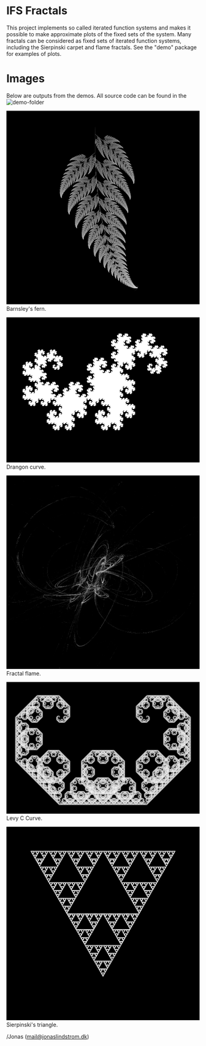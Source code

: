 # IFS Fractals

This project implements so called iterated function systems and makes it possible to make approximate plots of the fixed sets of the system. Many fractals can be considered as fixed sets of iterated function systems, including the Sierpinski carpet and flame fractals. See the "demo" package for examples of plots.

# Images
Below are outputs from the demos. All source code can be found in the ![demo-folder](src/dk/jonaslindstrom/ifs/demos)

![Barnsley's fern](bf.png)
Barnsley's fern.

![Dragon curve](dc.png)
Drangon curve.

![Fractal flame](ff.png)
Fractal flame.

![Levy C Curve](lcc.png)
Levy C Curve.

![Sierpinski's triangle](st.png)
Sierpinski's triangle.

/Jonas (mail@jonaslindstrom.dk)
